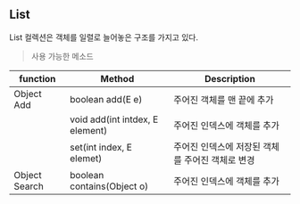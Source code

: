 ## List

List 컬렉션은 객체를 일렬로 늘어놓은 구조를 가지고 있다.

> 사용 가능한 메소드

| function      | Method                          | Description                                      |
| ------------- | ------------------------------- | ------------------------------------------------ |
| Object Add    | boolean add(E e)                | 주어진 객체를 맨 끝에 추가                       |
|               | void add(int intdex, E element) | 주어진 인덱스에 객체를 추가                      |
|               | set(int index, E elemet)        | 주어진 인덱스에 저장된 객체를 주어진 객체로 변경 |
| Object Search | boolean contains(Object o)      | 주어진 인덱스에 객체를 추가                      |
